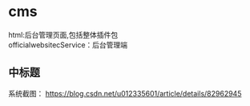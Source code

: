# cms

html:后台管理页面,包括整体插件包<br />
officialwebsitecService：后台管理端<br/>

中标题  
------- 

系统截图：
https://blog.csdn.net/u012335601/article/details/82962945
